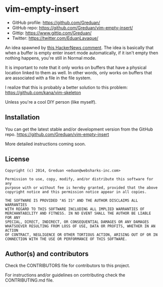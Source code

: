 # vim-empty-insert

- GitHub profile: https://github.com/Greduan/
- GitHub repo: https://github.com/Greduan/vim-empty-insert/
- Gittip: https://www.gittip.com/Greduan/
- Twitter: https://twitter.com/EduanLavaque/

An idea spawned by [this HackerNews comment][hackcomment].  The idea is
basically that when a buffer is empty enter insert mode automatically, if it
isn't empty then nothing happens, you're still in Normal mode.

[hackcomment]: https://news.ycombinator.com/item?id=8340841

It is important to note that it only works on buffers that have a physical
location linked to them as well.  In other words, only works on buffers that
are associated with a file in the file system.

I realize that this is probably a better solution to this problem:
<https://github.com/kana/vim-skeleton>

Unless you're a cool DIY person (like myself).

## Installation

You can get the latest stable and/or development version from the GitHub
repo. <https://github.com/Greduan/vim-empty-insert>

More detailed instructions coming soon.

## License

    Copyright (c) 2014, Greduan <eduan@websharks-inc.com>

    Permission to use, copy, modify, and/or distribute this software for any
    purpose with or without fee is hereby granted, provided that the above
    copyright notice and this permission notice appear in all copies.

    THE SOFTWARE IS PROVIDED "AS IS" AND THE AUTHOR DISCLAIMS ALL WARRANTIES
    WITH REGARD TO THIS SOFTWARE INCLUDING ALL IMPLIED WARRANTIES OF
    MERCHANTABILITY AND FITNESS. IN NO EVENT SHALL THE AUTHOR BE LIABLE FOR ANY
    SPECIAL, DIRECT, INDIRECT, OR CONSEQUENTIAL DAMAGES OR ANY DAMAGES
    WHATSOEVER RESULTING FROM LOSS OF USE, DATA OR PROFITS, WHETHER IN AN ACTION
    OF CONTRACT, NEGLIGENCE OR OTHER TORTIOUS ACTION, ARISING OUT OF OR IN
    CONNECTION WITH THE USE OR PERFORMANCE OF THIS SOFTWARE.

## Author(s) and contributors

Check the CONTRIBUTORS file for contributors to this project.

For instructions and/or guidelines on contributing check the CONTRIBUTING.md
file.
